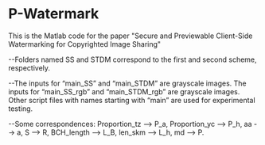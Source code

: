 # P-Watermark
This is the Matlab code for the paper "Secure and Previewable Client-Side Watermarking for Copyrighted Image Sharing"

--Folders named SS and STDM correspond to the first and second scheme, respectively.

--The inputs for “main_SS” and “main_STDM” are grayscale images. The inputs for “main_SS_rgb” and “main_STDM_rgb” are grayscale images. Other script files with names starting with “main” are used for experimental testing. 

--Some correspondences: Proportion_tz --> P_a, Proportion_yc --> P_h, aa --> a, S --> R, BCH_length --> L_B, len_skm --> L_h, md --> P.
